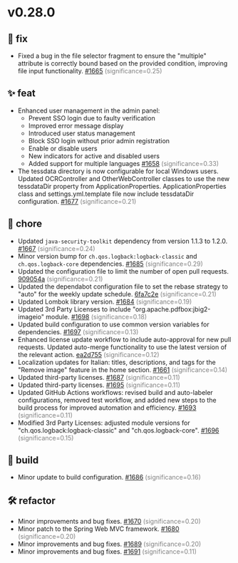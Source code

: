 # v0.28.0
## 🐛 fix
- Fixed a bug in the file selector fragment to ensure the "multiple" attribute is correctly bound based on the provided condition, improving file input functionality. [#1665](https://github.com/Stirling-Tools/Stirling-PDF/pull/1665) <span style='color:grey;'>(significance=0.25)</span>

## ✨ feat
- Enhanced user management in the admin panel: 
  - Prevent SSO login due to faulty verification
  - Improved error message display
  - Introduced user status management
  - Block SSO login without prior admin registration
  - Enable or disable users
  - New indicators for active and disabled users
  - Added support for multiple languages [#1658](https://github.com/Stirling-Tools/Stirling-PDF/pull/1658) <span style='color:grey;'>(significance=0.33)</span>
- The tessdata directory is now configurable for local Windows users. Updated OCRController and OtherWebController classes to use the new tessdataDir property from ApplicationProperties. ApplicationProperties class and settings.yml.template file now include tessdataDir configuration. [#1677](https://github.com/Stirling-Tools/Stirling-PDF/pull/1677) <span style='color:grey;'>(significance=0.21)</span>

## 🔧 chore
- Updated `java-security-toolkit` dependency from version 1.1.3 to 1.2.0. [#1667](https://github.com/Stirling-Tools/Stirling-PDF/pull/1667) <span style='color:grey;'>(significance=0.24)</span>
- Minor version bump for `ch.qos.logback:logback-classic` and `ch.qos.logback-core` dependencies. [#1685](https://github.com/Stirling-Tools/Stirling-PDF/pull/1685) <span style='color:grey;'>(significance=0.29)</span>
- Updated the configuration file to limit the number of open pull requests. [909054a](https://github.com/Stirling-Tools/Stirling-PDF/commit/909054a49d8b3befa25d81682e9ab7528cbea257) <span style='color:grey;'>(significance=0.21)</span>
- Updated the dependabot configuration file to set the rebase strategy to "auto" for the weekly update schedule. [6fa7c2e](https://github.com/Stirling-Tools/Stirling-PDF/commit/6fa7c2e5e128b23658ea6203444f46b2bae89b95) <span style='color:grey;'>(significance=0.21)</span>
- Updated Lombok library version. [#1684](https://github.com/Stirling-Tools/Stirling-PDF/pull/1684) <span style='color:grey;'>(significance=0.19)</span>
- Updated 3rd Party Licenses to include "org.apache.pdfbox:jbig2-imageio" module. [#1698](https://github.com/Stirling-Tools/Stirling-PDF/pull/1698) <span style='color:grey;'>(significance=0.18)</span>
- Updated build configuration to use common version variables for dependencies. [#1697](https://github.com/Stirling-Tools/Stirling-PDF/pull/1697) <span style='color:grey;'>(significance=0.13)</span>
- Enhanced license update workflow to include auto-approval for new pull requests. Updated auto-merge functionality to use the latest version of the relevant action. [ea2d755](https://github.com/Stirling-Tools/Stirling-PDF/commit/ea2d7558081b9ce62acf994ad60fc5c6a9b2e17d) <span style='color:grey;'>(significance=0.12)</span>
- Localization updates for Italian: titles, descriptions, and tags for the "Remove image" feature in the home section. [#1661](https://github.com/Stirling-Tools/Stirling-PDF/pull/1661) <span style='color:grey;'>(significance=0.14)</span>
- Updated third-party licenses. [#1687](https://github.com/Stirling-Tools/Stirling-PDF/pull/1687) <span style='color:grey;'>(significance=0.11)</span>
- Updated third-party licenses. [#1695](https://github.com/Stirling-Tools/Stirling-PDF/pull/1695) <span style='color:grey;'>(significance=0.11)</span>
- Updated GitHub Actions workflows: revised build and auto-labeler configurations, removed test workflow, and added new steps to the build process for improved automation and efficiency. [#1693](https://github.com/Stirling-Tools/Stirling-PDF/pull/1693) <span style='color:grey;'>(significance=0.11)</span>
- Modified 3rd Party Licenses: adjusted module versions for "ch.qos.logback:logback-classic" and "ch.qos.logback-core". [#1696](https://github.com/Stirling-Tools/Stirling-PDF/pull/1696) <span style='color:grey;'>(significance=0.15)</span>

## 🔨 build
- Minor update to build configuration. [#1686](https://github.com/Stirling-Tools/Stirling-PDF/pull/1686) <span style='color:grey;'>(significance=0.16)</span>

## 🛠️ refactor
- Minor improvements and bug fixes. [#1670](https://github.com/Stirling-Tools/Stirling-PDF/pull/1670) <span style='color:grey;'>(significance=0.20)</span>
- Minor patch to the Spring Web MVC framework. [#1680](https://github.com/Stirling-Tools/Stirling-PDF/pull/1680) <span style='color:grey;'>(significance=0.20)</span>
- Minor improvements and bug fixes. [#1689](https://github.com/Stirling-Tools/Stirling-PDF/pull/1689) <span style='color:grey;'>(significance=0.20)</span>
- Minor improvements and bug fixes. [#1691](https://github.com/Stirling-Tools/Stirling-PDF/pull/1691) <span style='color:grey;'>(significance=0.11)</span>